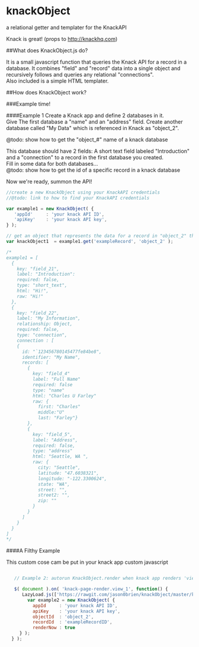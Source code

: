 # knackObject
a relational getter and templater for the KnackAPI

Knack is great! (props to http://knackhq.com)

##What does KnackObject.js do?

It is a small javascript function that queries the Knack API for a record in a database. It combines "field" and "record" data into a single object and recursively follows and queries any relational "connections".  
Also included is a simple HTML templater.

##How does KnackObject work?

###Example time!

####Example 1
Create a Knack app and define 2 databases in it.  
Give The first database a "name" and an "address" field.
Create another database called "My Data" which is referenced in Knack as "object_2".

@todo: show how to get the "object_#" name of a knack database

This database should have 2 fields: A short text field labeled "Introduction" and a "connection" to a record in the first database you created.  
Fill in some data for both databases...   
@todo: show how to get the id of a specific record in a knack database

Now we're ready, summon the API!
```javascript
//create a new KnackObject using your KnackAPI credentials
//@todo: link to how to find your KnackAPI credentials

var example1 = new KnackObject( {
   'appId'     : 'your knack API ID',
   'apiKey'    : 'your knack API key',
} );

// get an object that represents the data for a record in "object_2" that has an ID of "exampleRecord"
var knackObject1  = example1.get('exampleRecord', 'object_2' );

/*
example1 = [ 
  {
    key: "field_21",
    label: "Introduction":
    required: false,
    type: "short_text",
    html: "Hi!",
    raw: "Hi!"
  },
  {
    key: "field_22",
    label: "My Information",
    relationship: Object,
    required: false,
    type: "connection",
    connection : [
    {
      id: "`123456780145477fe84be8",
      identifier: "My Name",
      records: [
        {
          key: "field_4"
          label: "Full Name"
          required: false
          type: "name"
          html: "Charles U Farley"
          raw: { 
            first: "Charles"
            middle:"U"
            last: "Farley"}
        },
        {
          key: "field_5",
          label: "Address",
          required: false,
          type: "address"
          html: "Seattle, WA ",
          raw: {
            city: "Seattle",
            latitude: "47.6038321",
            longitude: "-122.3300624",
            state: "WA",
            street: "",
            street2: "",
            zip: ""
          }
        }
      ]
    }
  }
]
*/
```

####A Filthy Example

This custom cose cam be put in your knack app custom javascript
```javascript

   // Example 2: autorun KnackObject.render when knack app renders 'view_1'

   $( document ).on( 'knack-page-render.view_1', function() {
      LazyLoad.js(['https://rawgit.com/jason0brien/knackObject/master/knackObject.js'], function () {
        var example2 = new KnackObject( {
          appId     : 'your knack API ID',
          apiKey    : 'your knack API key',
          objectId  : 'object_2',
          recordId  : 'exampleRecordID',
          renderNow : true
     } );
  } );
```




